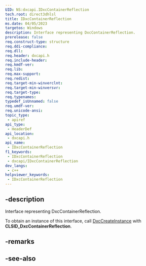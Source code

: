 ```yaml
---
UID: NS:dxcapi.IDxcContainerReflection
tech.root: direct3dhlsl
title: IDxcContainerReflection
ms.date: 04/05/2023
targetos: Windows
description: Interface representing DxcContainerReflection.
prerelease: false
req.construct-type: structure
req.ddi-compliance: 
req.dll: 
req.header: dxcapi.h
req.include-header: 
req.kmdf-ver: 
req.lib: 
req.max-support: 
req.redist: 
req.target-min-winverclnt: 
req.target-min-winversvr: 
req.target-type: 
req.typenames: 
typedef_isUnnamed: false
req.umdf-ver: 
req.unicode-ansi: 
topic_type:
 - apiref
api_type:
 - HeaderDef
api_location:
 - dxcapi.h
api_name:
 - IDxcContainerReflection
f1_keywords:
 - IDxcContainerReflection
 - dxcapi/IDxcContainerReflection
dev_langs:
 - c++
helpviewer_keywords:
 - IDxcContainerReflection
---
```


## -description

Interface representing DxcContainerReflection.

To obtain an instance of this interface, call [DxcCreateInstance](./nf-dxcapi-dxccreateinstance) with **CLSID_DxcContainerReflection**.

## -remarks

## -see-also
